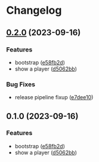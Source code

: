 # Changelog

## [0.2.0](https://github.com/emarcotte/gbj11/compare/v0.1.0...v0.2.0) (2023-09-16)


### Features

* bootstrap ([e58fb2d](https://github.com/emarcotte/gbj11/commit/e58fb2d4885d35e5bbc1ae1ad9bdf888bfd7d9d1))
* show a player ([d5062bb](https://github.com/emarcotte/gbj11/commit/d5062bb929e4bb85ef43209c0dac804864a9d75e))


### Bug Fixes

* release pipeline fixup ([e7dee10](https://github.com/emarcotte/gbj11/commit/e7dee109c826d8e817790911dd2905bee1780045))

## 0.1.0 (2023-09-16)


### Features

* bootstrap ([e58fb2d](https://github.com/emarcotte/gbj11/commit/e58fb2d4885d35e5bbc1ae1ad9bdf888bfd7d9d1))
* show a player ([d5062bb](https://github.com/emarcotte/gbj11/commit/d5062bb929e4bb85ef43209c0dac804864a9d75e))
